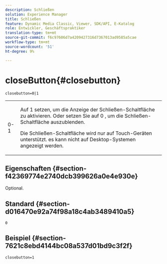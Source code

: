 ```yaml
---
description: Schließen
solution: Experience Manager
title: Schließen
feature: Dynamic Media Classic, Viewer, SDK/API, E-Katalog
role: Entwickler, Geschäftspraktiker
translation-type: tm+mt
source-git-commit: f6c97606d7a4209427316d7367013ad9585a5cae
workflow-type: tm+mt
source-wordcount: '51'
ht-degree: 9%

---
```



# closeButton{#closebutton}

`closebutton=0|1`

<table id="table_9B98C97485DD4DEB8A6ECBCE8DF6B886"> 
 <tbody> 
  <tr> 
   <td colname="col1"> <p> <span class="codeph"> 0-1  </span> </p> </td> 
   <td colname="col2"> <p>Auf <span class="codeph"> 1 </span> setzen, um die Anzeige der Schließen-Schaltfläche zu aktivieren. Oder setzen Sie auf <span class="codeph"> 0 </span>, um die Schließen-Schaltfläche auszublenden. </p> <p>Die Schließen-Schaltfläche wird nur auf Touch-Geräten unterstützt. es kann nicht auf Desktop-Systemen angezeigt werden. </p> </td> 
  </tr> 
 </tbody> 
</table>

## Eigenschaften {#section-f42369774e2740dcb399626a0e4e930e}

Optional.

## Standard {#section-d016470e92a74f98a18c4ab3489410a5}

`0`

## Beispiel {#section-7621c8ebd4144bc08a537d01bd9c3f2f}

```
closebutton=1
```

